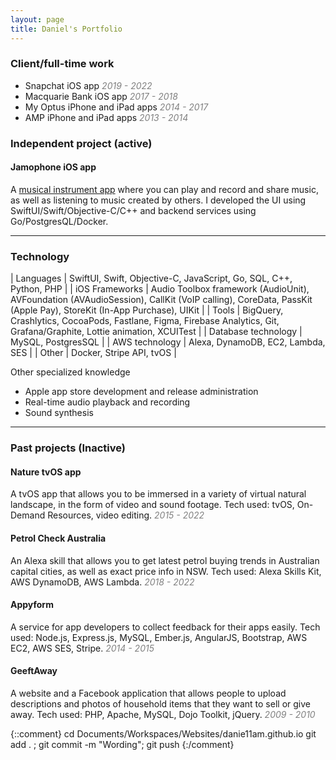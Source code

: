 ```yaml
---
layout: page
title: Daniel's Portfolio
---
```


### Client/full-time work

- Snapchat iOS app _<span style="color: grey">2019 - 2022</span>_
- Macquarie Bank iOS app _<span style="color: grey">2017 - 2018</span>_
- My Optus iPhone and iPad apps _<span style="color: grey">2014 - 2017</span>_
- AMP iPhone and iPad apps  _<span style="color: grey">2013 - 2014</span>_


### Independent project (active)

#### Jamophone iOS app

A [musical instrument app](https://apps.apple.com/app/id535422655) where you can play and record and share music, as well as listening to music created by others. I developed the UI using SwiftUI/Swift/Objective-C/C++ and backend services using Go/PostgresQL/Docker.


------------------------

### Technology

| Languages | SwiftUI, Swift, Objective-C, JavaScript, Go, SQL, C++, Python, PHP |
| iOS Frameworks | Audio Toolbox framework (AudioUnit), AVFoundation (AVAudioSession), CallKit (VoIP calling), CoreData, PassKit (Apple Pay), StoreKit (In-App Purchase), UIKit |
| Tools | BigQuery, Crashlytics, CocoaPods, Fastlane, Figma, Firebase Analytics, Git, Grafana/Graphite, Lottie animation, XCUITest |
| Database technology | MySQL, PostgresSQL |
| AWS technology | Alexa, DynamoDB, EC2, Lambda, SES |
| Other | Docker, Stripe API, tvOS |


Other specialized knowledge

- Apple app store development and release administration
- Real-time audio playback and recording
- Sound synthesis


------------------------

### Past projects (Inactive)

#### Nature tvOS app

A tvOS app that allows you to be immersed in a variety of virtual natural landscape, in the form of video and sound footage. Tech used: tvOS, On-Demand Resources, video editing. _<span style="color: grey">2015 - 2022</span>_

#### Petrol Check Australia

An Alexa skill that allows you to get latest petrol buying trends in Australian capital cities, as well as exact price info in NSW. Tech used: Alexa Skills Kit, AWS DynamoDB, AWS Lambda. _<span style="color: grey">2018 - 2022</span>_

#### Appyform

A service for app developers to collect feedback for their apps easily. Tech used: Node.js, Express.js, MySQL, Ember.js, AngularJS, Bootstrap, AWS EC2, AWS SES, Stripe. _<span style="color: grey">2014 - 2015</span>_

#### GeeftAway

A website and a Facebook application that allows people to upload descriptions and photos of household items that they want to sell or give away. Tech used: PHP, Apache, MySQL, Dojo Toolkit, jQuery. _<span style="color: grey">2009 - 2010</span>_


{::comment}
cd Documents/Workspaces/Websites/danie11am.github.io
git add . ; git commit -m "Wording"; git push
{:/comment}
